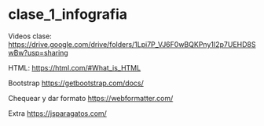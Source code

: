 # clase_1_infografia

Videos clase: https://drive.google.com/drive/folders/1Lpi7P_VJ6F0wBQKPny1I2p7UEHD8SwBw?usp=sharing

HTML: https://html.com/#What_is_HTML



Bootstrap 
https://getbootstrap.com/docs/

Chequear y dar formato
https://webformatter.com/

Extra
https://jsparagatos.com/
